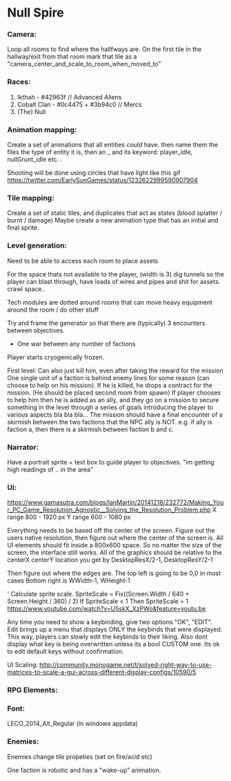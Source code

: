 # Null Spire

### Camera:
Loop all rooms to find where the hallfways are. On the first tile in the hallway/exit from that room
mark that tile as a "camera_center_and_scale_to_room_when_moved_to"

### Races:
1. Ikthah - #42963f // Advanced Aliens
2. Cobalt Clan - #0c4475 + #3b94c0 // Mercs
3. (The) Null

### Animation mapping:
Create a set of animations that all entities *could* have. then name them the files
the type of entity it is, then an _ and its keyword: player_idle, nullGrunt_idle etc. . 

Shooting will be done using circles that have light like this gif
https://twitter.com/EarlySunGames/status/1232622999590907904

### Tile mapping:
Create a set of static tiles, and duplicates that act as states (blood splatter / burnt / damage)
Maybe create a new animation type that has an initial and final sprite.

### Level generation:
Need to be able to access each room to place assets

For the space thats not available to the player, (width is 3)
dig tunnels so the player can blast through, have loads of wires
and pipes and shit for assets. crawl space..


Tech modules are dotted around rooms that can move heavy equipment
around the room / do other stuff

Try and frame the generator so that there are (typically) 3 encounters between objectives. 
* One war between any number of factions

Player starts cryogenically frozen.

First level:
Can also just kill him, even after taking the reward for the mission
One single unit of a faction is behind enemy lines for some reason (can choose to help on his mission). 
If he is killed, he drops a contract for the mission. (He should be placed second room from spawn)
If player chooses to help him then he is added as an ally, and they go on a mission to secure something 
in the level through a series of goals introducing the player to various aspects bla bla bla...
The mission should have a final encounter of a skirmish between the two factions that the NPC ally is NOT. 
e.g. if ally is faction a, then there is a skirmish between faction b and c. 

### Narrator:
Have a portrait sprite + text box to guide player to objectives.
"im getting high readings of .. in the area"


### Ui:
https://www.gamasutra.com/blogs/IanMartin/20141218/232772/Making_Your_PC_Game_Resolution_Agnostic__Solving_the_Resolution_Problem.php
X range 800 - 1920 px
Y range 600 - 1080 px

Everything needs to be based off the center of the screen.
Figure out the users native resolution, then figure out where the center
of the screen is.
All UI elements should fit inside a 800x600 space. So no matter the size of the screen, the interface
still works. All of the graphics should be relative to the centerX centerY location you get by
DesktopResX/2-1, DesktopResY/2-1

Then figure out where the edges are. The top left is going to be 0,0 in most cases
Bottom right is WWidth-1, WHeight-1

' Calculate sprite scale.
SpriteScale = Fix((Screen.Width / 640 + Screen.Height / 360) / 2)
If SpriteScale < 1 Then SpriteScale = 1
https://www.youtube.com/watch?v=U5skX_XzPWo&feature=youtu.be

Any time you need to show a keybinding, give two options "OK", "EDIT". Edit brings up a menu that displays 
ONLY the keybinds that were displayed. This way, players can slowly edit the keybinds to their liking. 
Also dont display what key is being overwritten unless its a bool CUSTOM one. Its ok to edit default keys without
confirmation.

UI Scaling: http://community.monogame.net/t/solved-right-way-to-use-matrices-to-scale-a-gui-across-different-display-configs/10590/5

### RPG Elements:

### Font:
LECO_2014_Alt_Regular (in windows appdata)

### Enemies:
Enemies change tile propeties (set on fire/acid etc)

One faction is robotic and has a "wake-up" animation.

